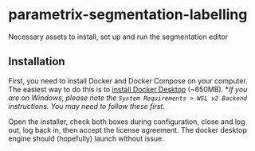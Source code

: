 # parametrix-segmentation-labelling
Necessary assets to install, set up and run the segmentation editor

## Installation

First, you need to install Docker and Docker Compose on your computer. The easiest way to do this is to [install Docker Desktop](https://docs.docker.com/desktop/) (~650MB). **If you are on Windows, please note the `System Requirements > WSL v2 Backend` instructions. You may need to follow these first*. 

Open the installer, check both boxes during configuration, close and log out, log back in, then accept the license agreement. The docker desktop engine should (hopefully) launch without issue.


